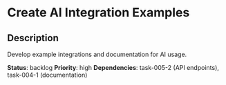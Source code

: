 # Create AI Integration Examples

## Description
Develop example integrations and documentation for AI usage.

**Status**: backlog
**Priority**: high
**Dependencies**: task-005-2 (API endpoints), task-004-1 (documentation)
